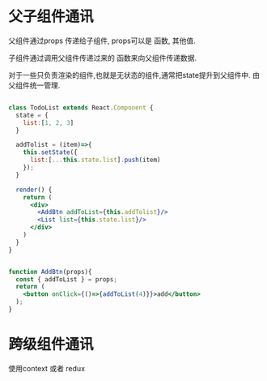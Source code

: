 # 父子组件通讯

父组件通过props 传递给子组件, props可以是 函数, 其他值.

子组件通过调用父组件传递过来的 函数来向父组件传递数据.

对于一些只负责渲染的组件,也就是无状态的组件,通常把state提升到父组件中.
由父组件统一管理.


```jsx

class TodoList extends React.Component {
  state = {
    list:[1, 2, 3]
  }

  addTolist = (item)=>{
    this.setState({
      list:[...this.state.list].push(item)
    });
  }

  render() {
    return (
      <div>
        <AddBtn addToList={this.addTolist}/>
        <List list={this.state.list}/>
      </div>
    )
  }
}


function AddBtn(props){
  const { addToList } = props;
  return (
    <button onClick={()=>{addToList(4)}}>add</button>
  );
}


```

# 跨级组件通讯

使用context 或者 redux
